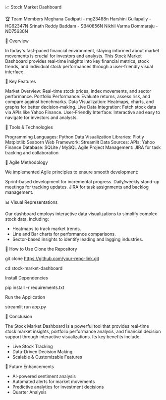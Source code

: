 📈 Stock Market Dashboard

🏆 Team Members
Meghana Gudipati - mg23488n
Harshini Gullapally - HG62347N
Srinath Reddy Baddam - SB40856N
Nikhil Varma Dommaraju - ND75630N

📌 Overview

In today's fast-paced financial environment, staying informed about market movements is crucial for investors and analysts. This Stock Market Dashboard provides real-time insights into key financial metrics, stock trends, and individual stock performances through a user-friendly visual interface.

🎯 Key Features

Market Overview: Real-time stock prices, index movements, and sector performance.
Portfolio Performance: Evaluate returns, assess risk, and compare against benchmarks.
Data Visualization: Heatmaps, charts, and graphs for better decision-making.
Live Data Integration: Fetch stock data via APIs like Yahoo Finance.
User-Friendly Interface: Interactive and easy to navigate for investors and analysts.

🔧 Tools & Technologies

Programming Languages:
Python
Data Visualization Libraries:
Plotly
Matplotlib
Seaborn
Web Framework:
Streamlit
Data Sources:
APIs: Yahoo Finance
Database: SQLite / MySQL
Agile Project Management:
JIRA for task tracking and collaboration

🔄 Agile Methodology

We implemented Agile principles to ensure smooth development:

Sprint-based development for incremental progress.
Daily/weekly stand-up meetings for tracking updates.
JIRA for task assignments and backlog management.

📊 Visual Representations

Our dashboard employs interactive data visualizations to simplify complex stock data, including:
- Heatmaps to track market trends.
- Line and Bar charts for performance comparisons.
- Sector-based insights to identify leading and lagging industries.

📌 How to Use
Clone the Repository

git clone https://github.com/your-repo-link.git

cd stock-market-dashboard

Install Dependencies

pip install -r requirements.txt

Run the Application

streamlit run app.py

🏁 Conclusion

The Stock Market Dashboard is a powerful tool that provides real-time stock market insights, portfolio performance analysis, and financial decision support through interactive visualizations. Its key benefits include:
- Live Stock Tracking
- Data-Driven Decision Making
- Scalable & Customizable Features

🚀 Future Enhancements

- AI-powered sentiment analysis
- Automated alerts for market movements
- Predictive analytics for investment decisions
- Quarter Analysis
